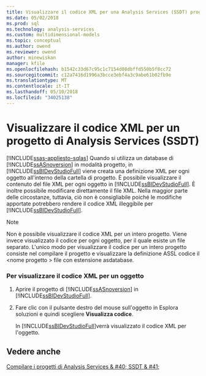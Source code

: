 ```yaml
---
title: Visualizzare il codice XML per una Analysis Services (SSDT) progetto | Documenti Microsoft
ms.date: 05/02/2018
ms.prod: sql
ms.technology: analysis-services
ms.custom: multidimensional-models
ms.topic: conceptual
ms.author: owend
ms.reviewer: owend
author: minewiskan
manager: kfile
ms.openlocfilehash: b1542c33d67c95c1c7154d08dbffd550b5f8cc72
ms.sourcegitcommit: c12a7416d1996a3bcce3ebf4a3c9abe61b02fb9e
ms.translationtype: MT
ms.contentlocale: it-IT
ms.lasthandoff: 05/10/2018
ms.locfileid: "34025138"
---
```

# <a name="view-the-xml-for-an-analysis-services-project-ssdt"></a>Visualizzare il codice XML per un progetto di Analysis Services (SSDT)
[!INCLUDE[ssas-appliesto-sqlas](../../includes/ssas-appliesto-sqlas.md)]
  Quando si utilizza un database di [!INCLUDE[ssASnoversion](../../includes/ssasnoversion-md.md)] in modalità progetto, in [!INCLUDE[ssBIDevStudioFull](../../includes/ssbidevstudiofull-md.md)] viene creata una definizione XML per ogni oggetto all'interno della cartella di progetto. È possibile visualizzare il contenuto del file XML per ogni oggetto in [!INCLUDE[ssBIDevStudioFull](../../includes/ssbidevstudiofull-md.md)]. È inoltre possibile modificare direttamente il file XML. Nella maggior parte delle circostanze, tuttavia, ciò non è consigliabile poiché le modifiche apportate potrebbero rendere il codice XML illeggibile per [!INCLUDE[ssBIDevStudioFull](../../includes/ssbidevstudiofull-md.md)].  
  
> [!NOTE]  
>  Non è possibile visualizzare il codice XML per un intero progetto. Viene invece visualizzato il codice per ogni oggetto, per il quale esiste un file separato. L'unico modo per visualizzare il codice per un intero progetto consiste nel compilare il progetto e visualizzare la definizione ASSL codice il \<nome progetto > file con estensione asdatabase.  
  
### <a name="to-view-the-xml-code-for-an-object"></a>Per visualizzare il codice XML per un oggetto  
  
1.  Aprire il progetto di [!INCLUDE[ssASnoversion](../../includes/ssasnoversion-md.md)] in [!INCLUDE[ssBIDevStudioFull](../../includes/ssbidevstudiofull-md.md)].  
  
2.  Fare clic con il pulsante destro del mouse sull'oggetto in Esplora soluzioni e quindi scegliere **Visualizza codice**.  
  
     In [!INCLUDE[ssBIDevStudioFull](../../includes/ssbidevstudiofull-md.md)]verrà visualizzato il codice XML per l'oggetto.  
  
## <a name="see-also"></a>Vedere anche  
 [Compilare i progetti di Analysis Services & #40; SSDT & #41;](../../analysis-services/multidimensional-models/build-analysis-services-projects-ssdt.md)  
  
  

